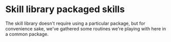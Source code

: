 # Skill library packaged skills

The skill library doesn't require using a particular package, but for
convenience sake, we've gathered some routines we're playing with here in a
common package.
